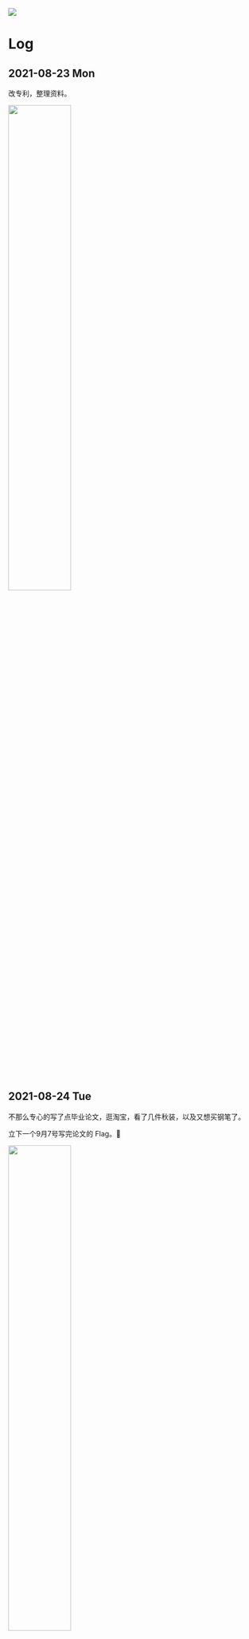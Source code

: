 ![](/Focus/focus.svg)

# Log

## 2021-08-23 Mon

改专利，整理资料。

<img src="/Focus/0823.jpg" width="50%">

## 2021-08-24 Tue

不那么专心的写了点毕业论文，逛淘宝，看了几件秋装，以及又想买钢笔了。

立下一个9月7号写完论文的 Flag。🚩

<img src="/Focus/0824.jpg" width="50%">

## 2021-08-25 Wed

买了 Capless 黑武士耶嘿。

专注时间不多，效率还行。

<img src="/Focus/0825.jpg" width="50%">

## 2021-08-26 Thu

写了一天字玩了一天钢笔 OTZ

正经事耽搁了些。

<img src="/Focus/0826.jpg" width="50%">

## 2021-08-27 Fri

写论文，画思维导图理清思路，XMind 真好用 👍

<img src="/Focus/0827.jpg" width="50%">

## 2021-08-28 Sat

写论文。

<img src="/Focus/0828.jpg" width="50%">

## 2021-08-29 Sun

没有专注，啥也没干的一天。

## 2021-08-30 Mon

专注看小说，嘿嘿。

不过老王发话要14号看初稿了。

## 2021-08-31 Tue

八月拜拜。

看小说。

## 2021-09-01 Wed

学院发通知要 9 月 15 号论文初审，老王说下周二给他看论文，冲啦。

<img src="/Focus/0901.jpg" width="50%">

## 2021-09-02 Thu

今天进度喜人，果然 DDL 才是第一生产力，嘿嘿。

<img src="/Focus/0902.jpg" width="50%">

## 2021-09-03 Fri

海星。

<img src="/Focus/0903.jpg" width="50%">

## 2021-09-04 Sat

可以，人为什么要写论文。

<img src="/Focus/0904.jpg" width="50%">

## 2021-09-05 Sun

初稿终于快完事了！今天冲冲冲！🆙

<img src="/Focus/0905.jpg" width="50%">

## 2021-09-06 Mon

好，快了。

<img src="/Focus/0906.jpg" width="50%">

## 2021-09-07 Tue

熬了个通宵，8点搞完睡觉了QAQ。

<img src="/Focus/0907.jpg" width="50%">

## 2021-09-08 Wed

小胡来找我玩了耶嘿！

## 2021-09-09 Thu

<img src="/Focus/0909.jpg" width="50%">

看了两部电影：
- Good Will Hunting
- 杀人回忆

Will 帅哭我了，太有魅力了！

以及马特达蒙和小李子真的没有什么血缘关系吗。

明年入职前想把 Top250 看完 🎁